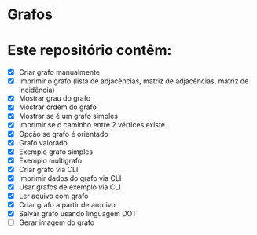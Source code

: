 # Grafos

# Este repositório contêm:

- [x] Criar grafo manualmente
- [x] Imprimir o grafo (lista de adjacências, matriz de adjacências, matriz de incidência)
- [x] Mostrar grau do grafo
- [x] Mostrar ordem do grafo
- [x] Mostrar se é um grafo simples
- [x] Imprimir se o caminho entre 2 vértices existe
- [x] Opção se grafo é orientado
- [x] Grafo valorado
- [x] Exemplo grafo simples
- [x] Exemplo multigrafo
- [x] Criar grafo via CLI
- [x] Imprimir dados do grafo via CLI
- [x] Usar grafos de exemplo via CLI
- [x] Ler aquivo com grafo
- [x] Criar grafo a partir de arquivo
- [x] Salvar grafo usando linguagem DOT
- [ ] Gerar imagem do grafo